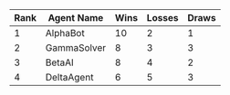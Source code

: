 | Rank | Agent Name | Wins | Losses | Draws |
|------|------------|------|--------|-------|
| 1 | AlphaBot | 10 | 2 | 1 |
| 2 | GammaSolver | 8 | 3 | 3 |
| 3 | BetaAI | 8 | 4 | 2 |
| 4 | DeltaAgent | 6 | 5 | 3 |